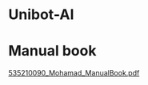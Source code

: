 # Unibot-AI

# Manual book

[535210090_Mohamad_ManualBook.pdf](https://github.com/user-attachments/files/18102614/535210090_Mohamad_ManualBook.pdf)
